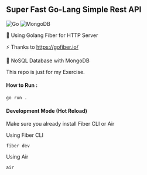 ﻿## Super Fast Go-Lang Simple Rest API

![Go](https://img.shields.io/badge/go-%2300ADD8.svg?style=for-the-badge&logo=go&logoColor=white) ![MongoDB](https://img.shields.io/badge/MongoDB-%234ea94b.svg?style=for-the-badge&logo=mongodb&logoColor=white)

🚀 Using Golang Fiber for HTTP Server

⚡ Thanks to https://gofiber.io/

🍃 NoSQL Database with MongoDB

This repo is just for my Exercise.

#### How to Run :

```
go run .
```

#### Development Mode (Hot Reload)

Make sure you already install Fiber CLI or Air

Using Fiber CLI

```
fiber dev
```

Using Air

```
air
```
